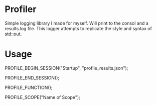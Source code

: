 # Profiler

Simple logging library I made for myself. Will print to the consol and a results.log file. This logger attempts to replicate the style and syntax of std::out.

# Usage

PROFILE_BEGIN_SESSION("Startup", "profile_results.json");

PROFILE_END_SESSION();

PROFILE_FUNCTION();

PROFILE_SCOPE("Name of Scope");